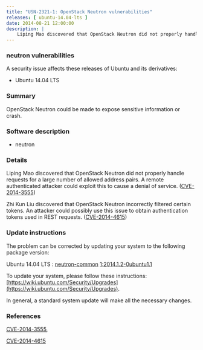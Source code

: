 ```yaml
---
title: "USN-2321-1: OpenStack Neutron vulnerabilities"
releases: [ ubuntu-14.04-lts ]
date: 2014-08-21 12:00:00
description: |
    Liping Mao discovered that OpenStack Neutron did not properly handle requests for a large number of allowed address pairs. A remote authenticated attacker could exploit this to cause a denial of service. ([CVE-2014-3555](http://people.ubuntu.com/~ubuntu-security/cve/CVE-2014-3555))
--- 
```

 
### neutron vulnerabilities

A security issue affects these releases of Ubuntu and its derivatives:

* Ubuntu 14.04 LTS

### Summary

OpenStack Neutron could be made to expose sensitive information or crash. 

### Software description

* neutron 

### Details

Liping Mao discovered that OpenStack Neutron did not properly handle requests for a large number of allowed address pairs. A remote authenticated attacker could exploit this to cause a denial of service. ([CVE-2014-3555](http://people.ubuntu.com/~ubuntu-security/cve/CVE-2014-3555))

Zhi Kun Liu discovered that OpenStack Neutron incorrectly filtered certain tokens. An attacker could possibly use this issue to obtain authentication tokens used in REST requests. ([CVE-2014-4615](http://people.ubuntu.com/~ubuntu-security/cve/CVE-2014-4615)) 

### Update instructions

The problem can be corrected by updating your system to the following package version:

Ubuntu 14.04 LTS
 : [neutron-common](https://launchpad.net/ubuntu/+source/neutron) <span> [1:2014.1.2-0ubuntu1.1](https://launchpad.net/ubuntu/+source/neutron/1:2014.1.2-0ubuntu1.1) </span> 

To update your system, please follow these instructions: [https://wiki.ubuntu.com/Security/Upgrades](https://wiki.ubuntu.com/Security/Upgrades).

In general, a standard system update will make all the necessary changes. 

### References

 [CVE-2014-3555](http://people.ubuntu.com/~ubuntu-security/cve/CVE-2014-3555), 

 [CVE-2014-4615](http://people.ubuntu.com/~ubuntu-security/cve/CVE-2014-4615)
 
